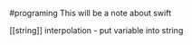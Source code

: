 #programing 
This will be a note about swift 


[[string]] interpolation - put variable into string 
